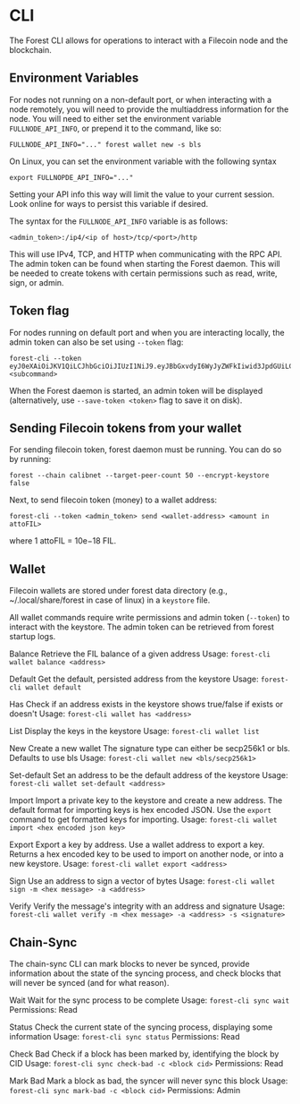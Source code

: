 
# CLI

The Forest CLI allows for operations to interact with a Filecoin node and the blockchain.


## Environment Variables
For nodes not running on a non-default port, or when interacting with a node remotely, you will need
to provide the multiaddress information for the node. You will need to either set the environment variable
`FULLNODE_API_INFO`, or prepend it to the command, like so:

`FULLNODE_API_INFO="..." forest wallet new -s bls`

On Linux, you can set the environment variable with the following syntax

`export FULLNOPDE_API_INFO="..."`

Setting your API info this way will limit the value to your current session. Look online for ways to persist
this variable if desired.

The syntax for the `FULLNODE_API_INFO` variable is as follows:

`<admin_token>:/ip4/<ip of host>/tcp/<port>/http`

This will use IPv4, TCP, and HTTP when communicating with the RPC API. The admin token can be found when starting
the Forest daemon. This will be needed to create tokens with certain permissions such as read, write, sign, or admin.

## Token flag

For nodes running on default port and when you are interacting locally, the admin token can also be set using `--token` flag:
```
forest-cli --token eyJ0eXAiOiJKV1QiLCJhbGciOiJIUzI1NiJ9.eyJBbGxvdyI6WyJyZWFkIiwid3JpdGUiLCJzaWduIiwiYWRtaW4iXSwiZXhwIjoxNjczMjEwMTkzfQ.xxhmqtG9O3XNTIrOEB2_TWnVkq0JkqzRdw63BdosV0c <subcommand>
```

When the Forest daemon is started, an admin token will be displayed (alternatively, use `--save-token <token>` flag to save it on disk).
## Sending Filecoin tokens from your wallet

For sending filecoin token, forest daemon must be running. You can do so by running:

`forest --chain calibnet --target-peer-count 50 --encrypt-keystore false`

Next, to send filecoin token (money) to a wallet address:

`forest-cli --token <admin_token> send <wallet-address> <amount in attoFIL>`

where 1 attoFIL = 10e−18 FIL.

## Wallet

Filecoin wallets are stored under forest data directory (e.g., ~/.local/share/forest in case of linux) in a `keystore` file.

All wallet commands require write permissions and admin token (`--token`) to interact with the keystore.
The admin token can be retrieved from forest startup logs.

Balance
Retrieve the FIL balance of a given address
Usage: `forest-cli wallet balance <address>`

Default
Get the default, persisted address from the keystore
Usage: `forest-cli wallet default`

Has
Check if an address exists in the keystore
shows true/false if exists or doesn't
Usage: `forest-cli wallet has <address>`

List
Display the keys in the keystore
Usage: `forest-cli wallet list`

New
Create a new wallet
The signature type can either be secp256k1 or bls. Defaults to use bls
Usage: `forest-cli wallet new <bls/secp256k1>`

Set-default
Set an address to be the default address of the keystore
Usage: `forest-cli wallet set-default <address>`

Import
Import a private key to the keystore and create a new address.
The default format for importing keys is hex encoded JSON. Use the `export`
command to get formatted keys for importing.
Usage: `forest-cli wallet import <hex encoded json key>`

Export
Export a key by address. Use a wallet address to export a key. Returns a hex encoded key
to be used to import on another node, or into a new keystore.
Usage: `forest-cli wallet export <address>`

Sign
Use an address to sign a vector of bytes
Usage: `forest-cli wallet sign -m <hex message> -a <address>`

Verify
Verify the message's integrity with an address and signature
Usage: `forest-cli wallet verify -m <hex message> -a <address> -s <signature>`


## Chain-Sync

The chain-sync CLI can mark blocks to never be synced, provide information about the state
of the syncing process, and check blocks that will never be synced (and for what reason).

Wait
Wait for the sync process to be complete
Usage: `forest-cli sync wait`
Permissions: Read

Status
Check the current state of the syncing process, displaying some information
Usage: `forest-cli sync status`
Permissions: Read

Check Bad
Check if a block has been marked by, identifying the block by CID
Usage: `forest-cli sync check-bad -c <block cid>`
Permissions: Read

Mark Bad
Mark a block as bad, the syncer will never sync this block
Usage: `forest-cli sync mark-bad -c <block cid>`
Permissions: Admin
